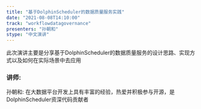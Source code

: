 ```yaml
---
title: "基于DolphinScheduler的数据质量服务实践"
date: "2021-08-08T14:10:00" 
track: "workflowdatagovernance"
presenters: "孙朝和"
stype: "中文演讲"
---
```

此次演讲主要是分享基于DolphinScheduler的数据质量服务的设计思路、实现方式以及如何在实际场景中去应用
 ### 讲师: 
 孙朝和: 在大数据平台开发上具有丰富的经验，热爱并积极参与开源，是DolphinScheduler资深代码贡献者